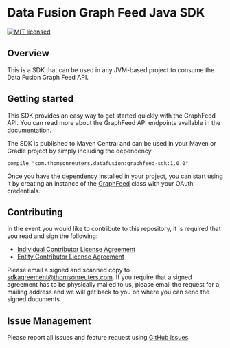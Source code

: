# Data Fusion Graph Feed Java SDK

[![MIT licensed](https://img.shields.io/badge/license-MIT-blue.svg)](https://github.com/thomsonreuters/datafusion-graphfeed-java-sdk/blob/master/LICENSE.md)

## Overview

This is a SDK that can be used in any JVM-based project to consume the Data Fusion Graph Feed API.

## Getting started

This SDK provides an easy way to get started quickly with the GraphFeed API. You can read more about the GraphFeed API endpoints available in the [documentation](http://graphfeed-docs.datafusion.thomsonreuters.com).

The SDK is published to Maven Central and can be used in your Maven or Gradle project by simply including the dependency.

```
compile "com.thomsonreuters.datafusion:graphfeed-sdk:1.0.0"
```

Once you have the dependency installed in your project, you can start using it by creating an instance of the [GraphFeed](https://github.com/thomsonreuters/datafusion-graphfeed-java-sdk/blob/master/src/main/groovy/com/thomsonreuters/graphfeed/sdk/GraphFeed.groovy) class with your OAuth credentials.

## Contributing

In the event you would like to contribute to this repository, it is required that you read and sign the following:

* [Individual Contributor License Agreement](https://github.com/thomsonreuters/datafusion-graphfeed-java-sdk/raw/master/individual-contributor-license-agreement.pdf)
* [Entity Contributor License Agreement](https://github.com/thomsonreuters/datafusion-graphfeed-java-sdk/raw/master/entity-contributor-license-agreement.pdf)

Please email a signed and scanned copy to sdkagreement@thomsonreuters.com. If you require that a signed agreement has to be physically mailed to us, please email the request for a mailing address and we will get back to you on where you can send the signed documents.

## Issue Management

Please report all issues and feature request using [GitHub issues](https://github.com/thomsonreuters/datafusion-graphfeed-java-sdk/issues).
